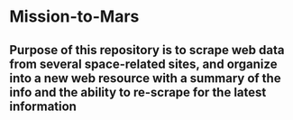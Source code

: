 # Mission-to-Mars
## Purpose of this repository is to scrape web data from several space-related sites, and organize into a new web resource with a summary of the info and the ability to re-scrape for the latest information